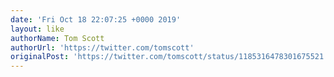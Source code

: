 ```yaml
---
date: 'Fri Oct 18 22:07:25 +0000 2019'
layout: like
authorName: Tom Scott
authorUrl: 'https://twitter.com/tomscott'
originalPost: 'https://twitter.com/tomscott/status/1185316478301675521'
---
```

